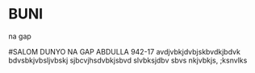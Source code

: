 # BUNI
na gap

#SALOM DUNYO NA GAP ABDULLA 942-17
avdjvbkjdvbjskbvdkjbdvk
bdvsbkjvbsljvbskj
sjbcvjhsdvbkjsbvd
slvbksjdbv
sbvs
nkjvbkjs,
;ksnvlks